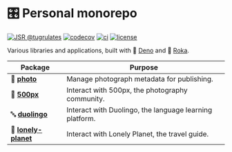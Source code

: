 # 🎛️ Personal monorepo

[![JSR @tugrulates](https://jsr.io/badges/@tugrulates)](https://jsr.io/@tugrulates)
[![codecov](https://codecov.io/gh/tugrulates/repo/branch/main/graph/badge.svg)](https://codecov.io/gh/tugrulates/repo)
[![ci](https://github.com/tugrulates/repo/actions/workflows/ci.yml/badge.svg)](https://github.com/tugrulates/repo/actions/workflows/ci.yml)
[![license](https://img.shields.io/badge/License-MIT-blue.svg)](https://github.com/tugrulates/repo/blob/main/LICENSE)

Various libraries and applications, built with 🦕
[Deno](https://github.com/denoland/deno) and 🌱
[Roka](https://github.com/withroka/roka).

| Package                                                  | Purpose                                                 |
| -------------------------------------------------------- | ------------------------------------------------------- |
| 📸 [**photo**](https://jsr.io/@tugrulates/photo)         | Manage photograph metadata for publishing.              |
| 📸 [**500px**](https://jsr.io/@tugrulates/500px)         | Interact with 500px, the photography community.         |
| 🔤 [**duolingo**](https://jsr.io/@tugrulates/500px)      | Interact with Duolingo, the language learning platform. |
| 🧳 [**lonely-planet**](https://jsr.io/@tugrulates/500px) | Interact with Lonely Planet, the travel guide.          |
